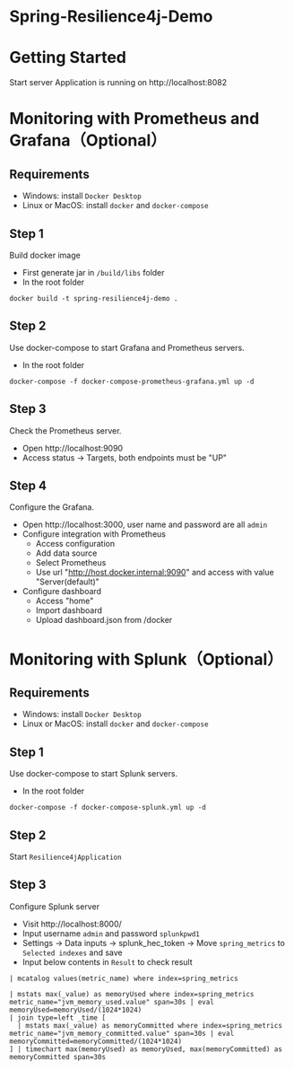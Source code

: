 # Spring-Resilience4j-Demo

# Getting Started

Start server
Application is running on http://localhost:8082

# Monitoring with Prometheus and Grafana（Optional）

## Requirements

- Windows: install `Docker Desktop`
- Linux or MacOS: install `docker` and `docker-compose`

## Step 1

Build docker image

- First generate jar in `/build/libs` folder
- In the root folder

```
docker build -t spring-resilience4j-demo .
```

## Step 2

Use docker-compose to start Grafana and Prometheus servers.

- In the root folder

```
docker-compose -f docker-compose-prometheus-grafana.yml up -d
```

## Step 3

Check the Prometheus server.

- Open http://localhost:9090
- Access status -> Targets, both endpoints must be "UP"

## Step 4

Configure the Grafana.

- Open http://localhost:3000, user name and password are all `admin`
- Configure integration with Prometheus
    - Access configuration
    - Add data source
    - Select Prometheus
    - Use url "http://host.docker.internal:9090" and access with value "Server(default)"
- Configure dashboard
    - Access "home"
    - Import dashboard
    - Upload dashboard.json from /docker

# Monitoring with Splunk（Optional）

## Requirements

- Windows: install `Docker Desktop`
- Linux or MacOS: install `docker` and `docker-compose`

## Step 1

Use docker-compose to start Splunk servers.

- In the root folder

```
docker-compose -f docker-compose-splunk.yml up -d
```

## Step 2

Start `Resilience4jApplication`

## Step 3

Configure Splunk server

- Visit http://localhost:8000/
- Input username `admin` and password `splunkpwd1`
- Settings -> Data inputs -> splunk_hec_token -> Move `spring_metrics` to `Selected indexes` and save
- Input below contents in `Result` to check result

```
| mcatalog values(metric_name) where index=spring_metrics
```

```
| mstats max(_value) as memoryUsed where index=spring_metrics metric_name="jvm_memory_used.value" span=30s | eval memoryUsed=memoryUsed/(1024*1024)
| join type=left _time [
  | mstats max(_value) as memoryCommitted where index=spring_metrics metric_name="jvm_memory_committed.value" span=30s | eval memoryCommitted=memoryCommitted/(1024*1024)
] | timechart max(memoryUsed) as memoryUsed, max(memoryCommitted) as memoryCommitted span=30s
```